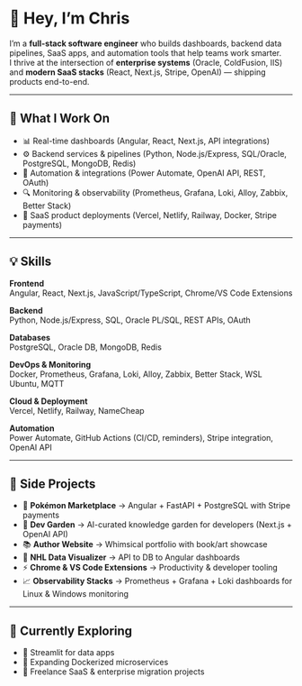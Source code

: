 # 👋 Hey, I’m Chris

I’m a **full-stack software engineer** who builds dashboards, backend data pipelines, SaaS apps, and automation tools that help teams work smarter.  
I thrive at the intersection of **enterprise systems** (Oracle, ColdFusion, IIS) and **modern SaaS stacks** (React, Next.js, Stripe, OpenAI) — shipping products end-to-end.

---

## 🔧 What I Work On
- 📊 Real-time dashboards (Angular, React, Next.js, API integrations)
- ⚙️ Backend services & pipelines (Python, Node.js/Express, SQL/Oracle, PostgreSQL, MongoDB, Redis)
- 🤖 Automation & integrations (Power Automate, OpenAI API, REST, OAuth)
- 🔍 Monitoring & observability (Prometheus, Grafana, Loki, Alloy, Zabbix, Better Stack)
- 🚀 SaaS product deployments (Vercel, Netlify, Railway, Docker, Stripe payments)

---

## 💡 Skills

**Frontend**  
Angular, React, Next.js, JavaScript/TypeScript, Chrome/VS Code Extensions  

**Backend**  
Python, Node.js/Express, SQL, Oracle PL/SQL, REST APIs, OAuth  

**Databases**  
PostgreSQL, Oracle DB, MongoDB, Redis  

**DevOps & Monitoring**  
Docker, Prometheus, Grafana, Loki, Alloy, Zabbix, Better Stack, WSL Ubuntu, MQTT  

**Cloud & Deployment**  
Vercel, Netlify, Railway, NameCheap  

**Automation**  
Power Automate, GitHub Actions (CI/CD, reminders), Stripe integration, OpenAI API  

---

## 🧪 Side Projects
- 🧬 **Pokémon Marketplace** → Angular + FastAPI + PostgreSQL with Stripe payments
- 🌱 **Dev Garden** → AI-curated knowledge garden for developers (Next.js + OpenAI API)
- 📚 **Author Website** → Whimsical portfolio with book/art showcase
- 🏒 **NHL Data Visualizer** → API to DB to Angular dashboards
- ⚡ **Chrome & VS Code Extensions** → Productivity & developer tooling
- 📈 **Observability Stacks** → Prometheus + Grafana + Loki dashboards for Linux & Windows monitoring

---

## 🌟 Currently Exploring
- 📱 Streamlit for data apps
- 🐳 Expanding Dockerized microservices
- 🤝 Freelance SaaS & enterprise migration projects
